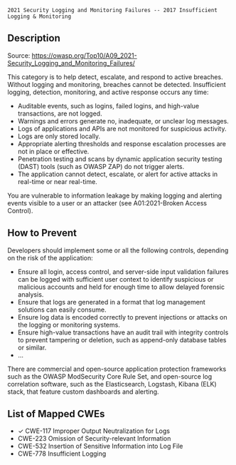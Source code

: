 ```
2021 Security Logging and Monitoring Failures -- 2017 Insufficient Logging & Monitoring
```

## Description

Source: https://owasp.org/Top10/A09_2021-Security_Logging_and_Monitoring_Failures/

This category is to help detect, escalate, and respond to active breaches. Without logging and monitoring, breaches cannot be detected.
Insufficient logging, detection, monitoring, and active response occurs any time:
* Auditable events, such as logins, failed logins, and high-value transactions, are not logged.
* Warnings and errors generate no, inadequate, or unclear log messages.
* Logs of applications and APIs are not monitored for suspicious activity.
* Logs are only stored locally.
* Appropriate alerting thresholds and response escalation processes are not in place or effective.
* Penetration testing and scans by dynamic application security testing (DAST) tools (such as OWASP ZAP) do not trigger alerts.
* The application cannot detect, escalate, or alert for active attacks in real-time or near real-time.

You are vulnerable to information leakage by making logging and alerting events visible to a user or an attacker (see A01:2021-Broken Access Control).

## How to Prevent

Developers should implement some or all the following controls, depending on the risk of the application:
* Ensure all login, access control, and server-side input validation failures can be logged with sufficient user context to identify suspicious or
  malicious accounts and held for enough time to allow delayed forensic analysis.
* Ensure that logs are generated in a format that log management solutions can easily consume.
* Ensure log data is encoded correctly to prevent injections or attacks on the logging or monitoring systems.
* Ensure high-value transactions have an audit trail with integrity controls to prevent tampering or deletion, such as append-only database tables or similar.
* ...

There are commercial and open-source application protection frameworks such as the OWASP ModSecurity Core Rule Set, and open-source log correlation software,
such as the Elasticsearch, Logstash, Kibana (ELK) stack, that feature custom dashboards and alerting.

## List of Mapped CWEs

- ✓ CWE-117 Improper Output Neutralization for Logs
- CWE-223 Omission of Security-relevant Information
- CWE-532 Insertion of Sensitive Information into Log File
- CWE-778 Insufficient Logging
